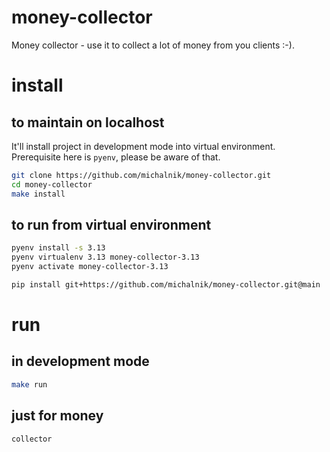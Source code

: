 # money-collector
Money collector - use it to collect a lot of money from you clients :-).

# install
## to maintain on localhost
It'll install project in development mode into virtual environment.
Prerequisite here is `pyenv`, please be aware of that.

```bash
git clone https://github.com/michalnik/money-collector.git
cd money-collector
make install
```
## to run from virtual environment
```bash
pyenv install -s 3.13
pyenv virtualenv 3.13 money-collector-3.13
pyenv activate money-collector-3.13

pip install git+https://github.com/michalnik/money-collector.git@main
```

# run
## in development mode
```bash
make run
```
## just for money
```bash
collector
```
